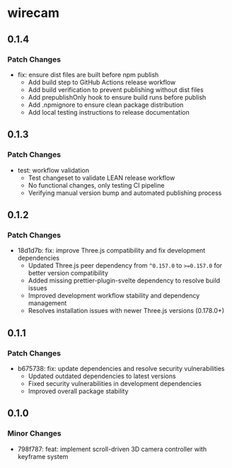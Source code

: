 # wirecam

## 0.1.4

### Patch Changes

- fix: ensure dist files are built before npm publish
  - Add build step to GitHub Actions release workflow
  - Add build verification to prevent publishing without dist files
  - Add prepublishOnly hook to ensure build runs before publish
  - Add .npmignore to ensure clean package distribution
  - Add local testing instructions to release documentation

## 0.1.3

### Patch Changes

- test: workflow validation
  - Test changeset to validate LEAN release workflow
  - No functional changes, only testing CI pipeline
  - Verifying manual version bump and automated publishing process

## 0.1.2

### Patch Changes

- 18d1d7b: fix: improve Three.js compatibility and fix development dependencies
  - Updated Three.js peer dependency from `^0.157.0` to `>=0.157.0` for better version compatibility
  - Added missing prettier-plugin-svelte dependency to resolve build issues
  - Improved development workflow stability and dependency management
  - Resolves installation issues with newer Three.js versions (0.178.0+)

## 0.1.1

### Patch Changes

- b675738: fix: update dependencies and resolve security vulnerabilities
  - Updated outdated dependencies to latest versions
  - Fixed security vulnerabilities in development dependencies
  - Improved overall package stability

## 0.1.0

### Minor Changes

- 798f787: feat: implement scroll-driven 3D camera controller with keyframe system
